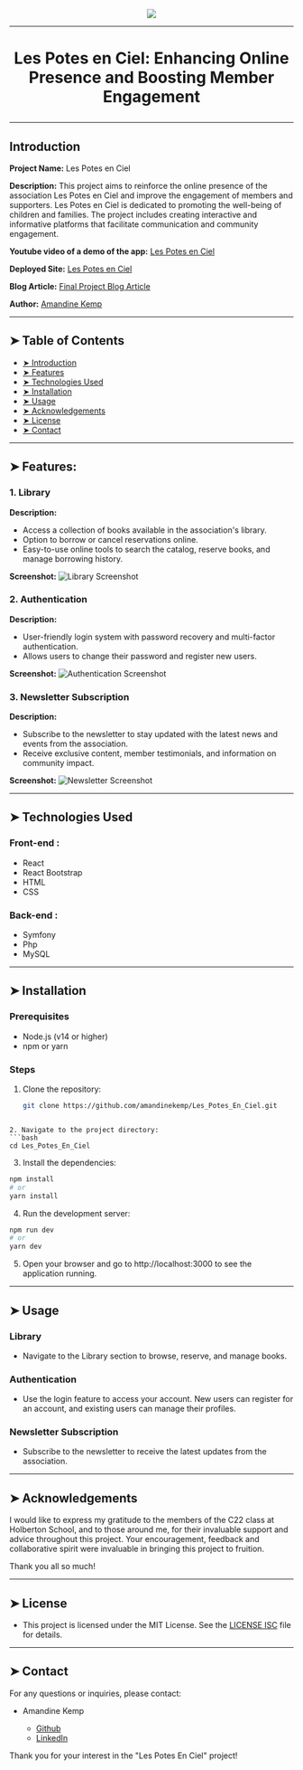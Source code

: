 <p align="center">
    <img [Les Potes En Ciel] src="https://github.com/amandinekemp/Les_Potes_En_Ciel/blob/main/banner_lpec.png">
</p>

----------

# <p align="center">Les Potes en Ciel: Enhancing Online Presence and Boosting Member Engagement</p>

----------

## Introduction

**Project Name:** Les Potes en Ciel

**Description:** This project aims to reinforce the online presence of the association Les Potes en Ciel and improve the engagement of members and supporters. Les Potes en Ciel is dedicated to promoting the well-being of children and families. The project includes creating interactive and informative platforms that facilitate communication and community engagement.

**Youtube video of a demo of the app:** [Les Potes en Ciel](https://www.youtube.com/watch?v=eRLAB-CGK_I)

**Deployed Site:** [Les Potes en Ciel](http://localhost:3000/)

**Blog Article:** [Final Project Blog Article](https://medium.com/@amandinekemp/blog-post-improving-online-presence-and-member-engagement-5ec8adffa047)

**Author:** [Amandine Kemp](https://www.linkedin.com/in/amandinekemp/)

----------

## ➤ Table of Contents


- [➤ Introduction](https://github.com/amandinekemp/Les_Potes_En_Ciel?tab=readme-ov-file#introduction)
- [➤ Features](https://github.com/amandinekemp/Les_Potes_En_Ciel?tab=readme-ov-file#-features)
- [➤ Technologies Used](https://github.com/amandinekemp/Les_Potes_En_Ciel?tab=readme-ov-file#-technologies-used)
- [➤ Installation](https://github.com/amandinekemp/Les_Potes_En_Ciel?tab=readme-ov-file#-installation)
- [➤ Usage](https://github.com/amandinekemp/Les_Potes_En_Ciel?tab=readme-ov-file#-usage)
- [➤ Acknowledgements](https://github.com/amandinekemp/Les_Potes_En_Ciel?tab=readme-ov-file#-acknowledgements)
- [➤ License](https://github.com/amandinekemp/Les_Potes_En_Ciel?tab=readme-ov-file#-license)
- [➤ Contact](https://github.com/amandinekemp/Les_Potes_En_Ciel?tab=readme-ov-file#-contact)

----------

## ➤ Features:

### 1. Library
**Description:**
- Access a collection of books available in the association's library.
- Option to borrow or cancel reservations online.
- Easy-to-use online tools to search the catalog, reserve books, and manage borrowing history.

**Screenshot:**
![Library Screenshot](screenshots_features/screenshot_library.png)

### 2. Authentication
**Description:**
- User-friendly login system with password recovery and multi-factor authentication.
- Allows users to change their password and register new users.

**Screenshot:**
![Authentication Screenshot](screenshots_features/screenshot_authentification.png)

### 3. Newsletter Subscription
**Description:**
- Subscribe to the newsletter to stay updated with the latest news and events from the association.
- Receive exclusive content, member testimonials, and information on community impact.

**Screenshot:**
![Newsletter Screenshot](screenshots_features/screenshot_newsletter_subscription.png)

----------

## ➤ Technologies Used

### Front-end :

- React
- React Bootstrap
- HTML
- CSS

### Back-end :

- Symfony
- Php
- MySQL

----------

## ➤ Installation

### Prerequisites

- Node.js (v14 or higher)
- npm or yarn

### Steps

1. Clone the repository:
   ```bash
   git clone https://github.com/amandinekemp/Les_Potes_En_Ciel.git
  ```

2. Navigate to the project directory:
  ```bash
  cd Les_Potes_En_Ciel
  ```

3. Install the dependencies:
  ```bash
  npm install
  # or
  yarn install
  ```

4. Run the development server:
  ```bash
  npm run dev
  # or
  yarn dev
  ```

5. Open your browser and go to http://localhost:3000 to see the application running.

----------

## ➤ Usage

### Library

* Navigate to the Library section to browse, reserve, and manage books.

### Authentication

* Use the login feature to access your account. New users can register for an account, and existing users can manage their profiles.

### Newsletter Subscription

* Subscribe to the newsletter to receive the latest updates from the association.

----------

## ➤ Acknowledgements

I would like to express my gratitude to the members of the C22 class at Holberton School, and to those around me, for their invaluable support and advice throughout this project. Your encouragement, feedback and collaborative spirit were invaluable in bringing this project to fruition.

Thank you all so much!

----------


## ➤ License

* This project is licensed under the MIT License. See the [LICENSE ISC](LICENSE) file for details.

----------

## ➤ Contact

For any questions or inquiries, please contact:

* Amandine Kemp

  - [Github](https://github.com/amandinekemp)
  - [LinkedIn](https://www.linkedin.com/in/amandinekemp/)

 Thank you for your interest in the "Les Potes En Ciel" project!
